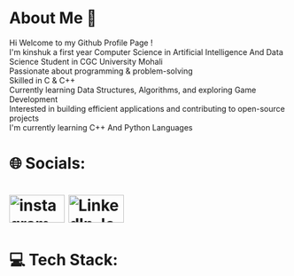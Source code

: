 #  About Me 🪽
Hi Welcome to my Github Profile Page !      
I'm kinshuk a first year Computer Science in Artificial Intelligence And Data Science Student in CGC University Mohali<br>
Passionate about programming & problem-solving<br>
Skilled in C & C++<br>
Currently learning Data Structures, Algorithms, and exploring Game Development<br>
Interested in building efficient applications and contributing to open-source projects<br>
I'm currently learning C++ And Python Languages<br>


<h1> 🌐 Socials:<h1/>                                                                                                                                                                                        <a href ="https://www.instagram.com/_kinshukkk_/"><img width="100" height="50" alt="instagram" src="https://github.com/user-attachments/assets/5c8a5fe8-22c8-4cc2-a0e3-22d0578afedb" ></a>                      <a href ="https://www.linkedin.com/in/kinshuk-dhiman-54b49235a/"><img width="100" height="50" alt="LinkedIn_logo svg" src="https://github.com/user-attachments/assets/2c9384a8-ffd3-4e5b-b26f-f58a1fb52696"></a>

<h1> 💻 Tech Stack:</h1>
